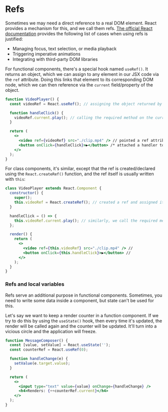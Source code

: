 # Refs

Sometimes we may need a direct reference to a real DOM element. React provides a mechanism for this, and we call them refs. [The official React documentation](https://reactjs.org/docs/refs-and-the-dom.html) provides the following list of cases when using refs is justified:

-   Managing focus, text selection, or media playback
-   Triggering imperative animations
-   Integrating with third-party DOM libraries

For functional components, there's a special hook named `useRef()`. It returns an object, which we can assign to any element in our JSX code via the `ref` attribute. Doing this links that element to its corresponding DOM node, which we can then reference via the `current` field/property of the object.

```jsx
function VideoPlayer() {
  const videoRef = React.useRef(); // assigning the object returned by a hook to a variable

  function handleClick() {
    videoRef.current.play(); // calling the required method on the current property of the object
  }

  return (
    <>
      <video ref={videoRef} src="./clip.mp4" /> // pointed a ref attribute to the element => got direct access to the DOM element
      <button onClick={handleClick}>▶️</button> /* attached a handler to a button */
    </>
  );
}
```

For class components, it's similar, except that the ref is created/declared using the `React.createRef()` function, and the ref itself is usually written with `this`:

```jsx
class VideoPlayer extends React.Component {
  constructor() {
    super();
    this.videoRef = React.createRef(); // created a ref and assigned it to a variable - it will be a property of this
  }

  handleClick = () => {
    this.videoRef.current.play(); // similarly, we call the required method on the current field of the object
  };

  render() {
    return (
      <>
        <video ref={this.videoRef} src="./clip.mp4" /> //
        <button onClick={this.handleClick}>▶️</button> //
      </>
    );
  }
}
```

### Refs and local variables

Refs serve an additional purpose in functional components. Sometimes, you need to write some data inside a component, but state can't be used for this.

Let's say we want to keep a render counter in a function component. If we try to do this by using the `useState()` hook, then every time it's updated, the render will be called again and the counter will be updated. It'll turn into a vicious circle and the application will freeze.

```jsx
function MessageComposer() {
  const [value, setValue] = React.useState('');
  const counterRef = React.useRef(0);

  function handleChange(e) {
    setValue(e.target.value);
  }

  return (
    <>
      <input type="text" value={value} onChange={handleChange} />
      <h4>Renders: {++counterRef.current}</h4>
    </>
  );
}
```
